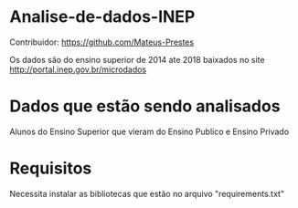 # Analise-de-dados-INEP
Contribuidor: https://github.com/Mateus-Prestes

Os dados são do ensino superior de 2014 ate 2018
baixados no site http://portal.inep.gov.br/microdados

# Dados que estão sendo analisados
Alunos do Ensino Superior que vieram do Ensino Publico e Ensino Privado

# Requisitos
Necessita instalar as bibliotecas que estão no arquivo "requirements.txt"
